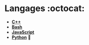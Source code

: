 # Langages :octocat:
- **[C++][c++]**
- **[Bash][bash]**
- **[JavaScript][js]**
- **[Python][python]** 🐍

[c++]: Langages/CPP.md
[bash]: Langages/Bash.md
[js]: Langages/JavaScript.md
[python]: Langages/Python.md
